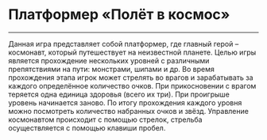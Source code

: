 # Платформер «Полёт в космос»
___
Данная игра представляет собой платформер,  где главный герой – космонавт, который путешествует на неизвестной планете. Целью игры является прохождение нескольких уровней с различными препятствиями на пути: монстрами, шипами и др. Во время прохождения этапа игрок может стрелять во врагов и зарабатывать за каждого определённое количество очков. При прикосновении с врагом теряется одна единица здоровья (всего их три). При проигрыше уровень начинается заново. По итогу прохождения каждого уровня можно посмотреть количество набранных очков и звёзд. Управление космонавтом происходит с помощью стрелок, стрельба осуществляется с помощью клавиши пробел. 
